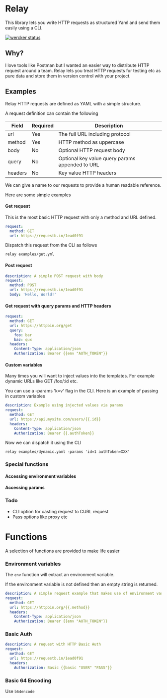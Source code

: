 # Relay

This library lets you write HTTP requests as structured Yaml and send them easily using a CLI.

[![wercker status](https://app.wercker.com/status/c209eca6ce0c52f92ca6ad091fa89117/s/master "wercker status")](https://app.wercker.com/project/byKey/c209eca6ce0c52f92ca6ad091fa89117)

## Why?

I love tools like Postman but I wanted an easier way to distribute HTTP request around
a team. Relay lets you treat HTTP requests for testing etc as pure data and store them
in version control with your project.

## Examples

Relay HTTP requests are defined as YAML with a simple structure.

A request definition can contain the following

| Field   | Required | Description                                     |
|---------|----------|-------------------------------------------------|
| url     | Yes      | The full URL including protocol                 |
| method  | Yes      | HTTP method as uppercase                        |
| body    | No       | Optional HTTP request body                      |
| query   | No       | Optional key value query params appended to URL |
| headers | No       | Key value HTTP headers                          |

We can give a name to our requests to provide a human readable reference.

Here are some simple examples

#### Get request

This is the most basic HTTP request with only a method and URL defined.

```yaml
request:
  method: GET
  url: https://requestb.in/1ead0f91
```

Dispatch this request from the CLI as follows

```
relay examples/get.yml
```

#### Post request

```yaml
description: A simple POST request with body
request:
  method: POST
  url: https://requestb.in/1ead0f91
  body: 'Hello, World!'
```

#### Get request with query params and HTTP headers

```yaml
request:
  method: GET
  url: https://httpbin.org/get
  query:
    foo: bar
    baz: qux
  headers:
    Content-Type: application/json
    Authorization: Bearer {{env "AUTH_TOKEN"}}
```

#### Custom variables

Many times you will want to inject values into the templates. For example dynamic URLs like GET /foo/:id etc. 

You can use a -params 'k=v' flag in the CLI. Here is an example of passing in custom variables

```yaml
description: Example using injected values via params
request:
  method: GET
  url: https://api.mysite.com/users/{{.id}}
  headers:
    Content-Type: application/json
    Authorization: Bearer {{.authToken}}
```

Now we can dispatch it using the CLI

```
relay examples/dynamic.yaml -params 'id=1 authToken=XXX'
```

### Special functions

#### Accessing environment variables

#### Accessing params

### Todo

+ CLI option for casting request to CURL request
+ Pass options like proxy etc

# Functions

A selection of functions are provided to make life easier

### Environment variables

The `env` function will extract an environment variable. 

If the environment variable is not defined then an empty string is returned.

```yaml
description: A simple request example that makes use of environment vars
request:
  method: GET
  url: https://httpbin.org/{{.method}}
  headers:
    Content-Type: application/json
    Authorization: Bearer {{env "AUTH_TOKEN"}}
```

### Basic Auth

```yaml
description: A request with HTTP Basic Auth
request:
  method: GET
  url: https://requestb.in/1ead0f91
  headers:
    Authorization: Basic {{basic "USER" "PASS"}}
```

### Basic 64 Encoding

Use `b64encode`
